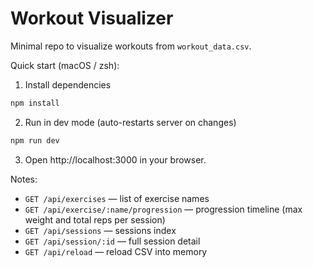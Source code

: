 # Workout Visualizer

Minimal repo to visualize workouts from `workout_data.csv`.

Quick start (macOS / zsh):

1. Install dependencies

```bash
npm install
```

2. Run in dev mode (auto-restarts server on changes)

```bash
npm run dev
```

3. Open http://localhost:3000 in your browser.

Notes:
  - `GET /api/exercises` — list of exercise names
  - `GET /api/exercise/:name/progression` — progression timeline (max weight and total reps per session)
  - `GET /api/sessions` — sessions index
  - `GET /api/session/:id` — full session detail
  - `GET /api/reload` — reload CSV into memory
